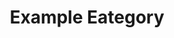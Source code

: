 ---
title: Example Eategory
description: ----------------
image:

# Badge style
style:
    background: "#2a9d8f"
    color: "#fff"
---